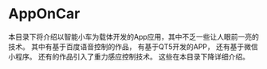 # AppOnCar
  本目录下将介绍以智能小车为载体开发的App应用，其中不乏一些让人眼前一亮的技术。
  其中有基于百度语音控制的作品，
  有基于QT5开发的APP，
  还有基于微信小程序。
  还有的作品引入了重力感应控制技术。
  这些在本目录下降详细介绍。

